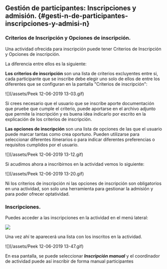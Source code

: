 ## Gestión de participantes: Inscripciones y admisión. {#gesti-n-de-participantes-inscripciones-y-admisi-n}

### Criterios de Inscripción y Opciones de inscripción.

Una actividad ofrecida para inscripción puede tener Criterios de Inscripción y Opciones de inscripción.

La diferencia entre ellos es la siguiente:

**Los criterios de inscripción** son una lista de criterios excluyentes entre si, cada participante que se inscribe debe elegir uno solo de ellos de entre los diferentes que se configuran en la pantalla "Criterios de inscripción":

![](/assets/Peek 12-06-2019 13-03.gif)

Si crees necesario que el usuario que se inscribe aporte documentación que pruebe que cumple el criterio, puede aportarse en el archivo adjunto que permite la inscripción y es buena idea indicarlo por escrito en la explicación de los criterios de inscripción.

**Las opciones de inscripción** son una lista de opciones de las que el usuario puede marcar tantas como crea oportuno. Pueden utilizarse para seleccionar diferentes itinerarios o para indicar diferentes preferencias o requisitos cumplidos por el usuario.

![](/assets/Peek 12-06-2019 13-12.gif)

Si acudimos ahora a inscribirnos en la actividad vemos lo siguiente:

![](/assets/Peek 12-06-2019 13-20.gif)

Ni los criterios de inscripción ni las opciones de inscripción son obligatorios en una actividad, son solo una herramienta para gestionar la admisión y para poder ofrecer optatividad.

### Inscripciones.    

Puedes acceder a las inscripciones en la actividad en el menú lateral:

![](/assets/Selección_727.png)

Una vez ahí te aparecerá una lista con los inscritos en la actividad.

![](/assets/Peek 12-06-2019 13-47.gif)

En esa pantalla, se puede seleccionar _**Inscripción manual**_ y el coordinador de actividad puede así inscribir de forma manual participantes